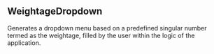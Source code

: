 ## WeightageDropdown
   Generates a dropdown menu based on a predefined singular number termed as the weightage, filled by the user within the logic of the application.
